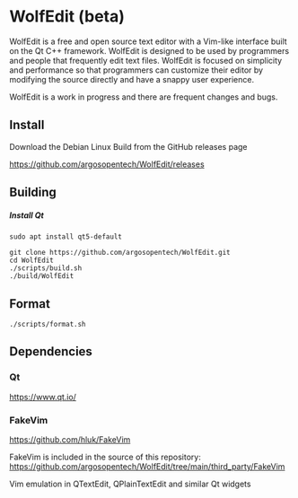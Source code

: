# WolfEdit (beta)

WolfEdit is a free and open source text editor with a Vim-like interface built on the Qt C++ framework. WolfEdit is designed to be used by programmers and people that frequently edit text files. WolfEdit is focused on simplicity and performance so that programmers can customize their editor by modifying the source directly and have a snappy user experience.

WolfEdit is a work in progress and there are frequent changes and bugs.

## Install
Download the Debian Linux Build from the GitHub releases page

https://github.com/argosopentech/WolfEdit/releases

## Building

##### Install Qt
```
sudo apt install qt5-default

```

```
git clone https://github.com/argosopentech/WolfEdit.git
cd WolfEdit
./scripts/build.sh
./build/WolfEdit

```

## Format
```
./scripts/format.sh
```

## Dependencies
### Qt
https://www.qt.io/

### FakeVim
https://github.com/hluk/FakeVim

FakeVim is included in the source of this repository:
https://github.com/argosopentech/WolfEdit/tree/main/third_party/FakeVim

Vim emulation in QTextEdit, QPlainTextEdit and similar Qt widgets



